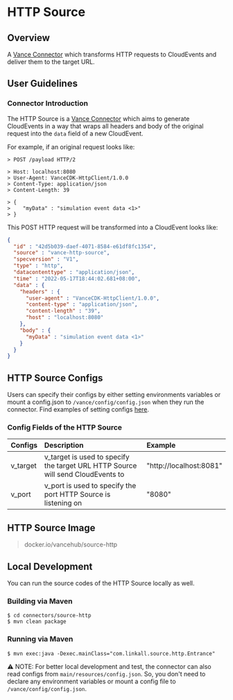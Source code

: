 # HTTP Source 

## Overview

A [Vance Connector][vc] which transforms HTTP requests to CloudEvents and deliver them to the target URL.

## User Guidelines

### Connector Introduction

The HTTP Source is a [Vance Connector][vc] which aims to generate CloudEvents in a way that wraps all headers and body of the 
original request into the `data` field of a new CloudEvent.

For example, if an original request looks like:

```http
> POST /payload HTTP/2

> Host: localhost:8080
> User-Agent: VanceCDK-HttpClient/1.0.0
> Content-Type: application/json
> Content-Length: 39

> {
>    "myData" : "simulation event data <1>"
> }
```

This POST HTTP request will be transformed into a CloudEvent looks like:

``` json
{
  "id" : "42d5b039-daef-4071-8584-e61df8fc1354",
  "source" : "vance-http-source",
  "specversion" : "V1",
  "type" : "http",
  "datacontenttype" : "application/json",
  "time" : "2022-05-17T18:44:02.681+08:00",
  "data" : {
    "headers" : {
      "user-agent" : "VanceCDK-HttpClient/1.0.0",
      "content-type" : "application/json",
      "content-length" : "39",
      "host" : "localhost:8080"
    },
    "body" : {
      "myData" : "simulation event data <1>"
    }
  }
}
```

## HTTP Source Configs

Users can specify their configs by either setting environments variables or mount a config.json to
`/vance/config/config.json` when they run the connector. Find examples of setting configs [here][config].

### Config Fields of the HTTP Source

| Configs | Description               |  Example               |
| :---------- | :------------ |:------------------------------ |
| v_target   | v_target is used to specify the target URL HTTP Source will send CloudEvents to | "http://localhost:8081" |
| v_port   | v_port is used to specify the port HTTP Source is listening on | "8080" |

## HTTP Source Image

> docker.io/vancehub/source-http

## Local Development

You can run the source codes of the HTTP Source locally as well.

### Building via Maven

```shell
$ cd connectors/source-http
$ mvn clean package
```

### Running via Maven

```shell
$ mvn exec:java -Dexec.mainClass="com.linkall.source.http.Entrance"
```

⚠️ NOTE: For better local development and test, the connector can also read configs from `main/resources/config.json`. So, you don't need to 
declare any environment variables or mount a config file to `/vance/config/config.json`.

[vc]: https://github.com/JieDing/vance-docs/blob/main/docs/concept.md
[config]: https://github.com/linkall-labs/vance-docs/blob/main/docs/connector.md